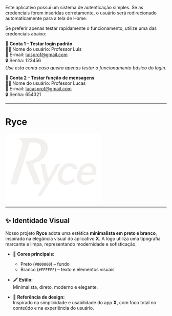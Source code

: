 Este aplicativo possui um sistema de autenticação simples. Se as credenciais forem inseridas corretamente, o usuário será redirecionado automaticamente para a tela de Home.

Se preferir apenas testar rapidamente o funcionamento, utilize uma das credenciais abaixo:

👤 **Conta 1 – Testar login padrão**  
👨‍🏫 Nome do usuário: Professor Luis  
📧 E-mail: luisprof@gmail.com  
🔒 Senha: 123456  
*Use esta conta caso queira apenas testar o funcionamento básico do login.*

💬 **Conta 2 – Testar função de mensagens**  
👨‍🏫 Nome do usuário: Professor Lucas  
📧 E-mail: lucasprof@gmail.com  
🔒 Senha: 654321  

---

# Ryce

<img src="https://raw.githubusercontent.com/YagoRGM/Ryce/master/assets/logo.png" alt="Logo Ryce" width="300"/>





---

## ✨ Identidade Visual

Nosso projeto **Ryce** adota uma estética **minimalista em preto e branco**, inspirada na elegância visual do aplicativo **X**. A logo utiliza uma tipografia marcante e limpa, representando modernidade e sofisticação.

- 🎨 **Cores principais:**  
  - Preto (`#000000`) – fundo  
  - Branco (`#FFFFFF`) – texto e elementos visuais  

- 🖋️ **Estilo:**  
  Minimalista, direto, moderno e elegante.

- 📱 **Referência de design:**  
  Inspirado na simplicidade e usabilidade do app **X**, com foco total no conteúdo e na experiência do usuário.
